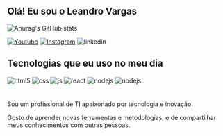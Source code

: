 ## Olá! Eu sou o Leandro Vargas 

![Anurag's GitHub stats](https://github-readme-stats.vercel.app/api?username=JET-OKAMI&show_icons=true&theme=graywhite)

[![Youtube](https://img.shields.io/badge/YouTube-FF0000?style=for-the-badge&logo=youtube&logoColor=white)](https://www.youtube.com/channel/UCgNC_Fn_SFWLXGlKSMv0Fxw)
[![Instagram](https://img.shields.io/badge/Instagram-E4405F?style=for-the-badge&logo=instagram&logoColor=white)](https://www.instagram.com/lord_okamii/)
![linkedin](https://img.shields.io/badge/LinkedIn-0077B5?style=for-the-badge&logo=linkedin&logoColor=white)


## Tecnologias que eu uso no meu dia

<div style="display: inline_block">
  <img align="center" alt="html5"
  src="https://img.shields.io/badge/HTML5-E34F26?style=for-the-badge&logo=html5&logoColor=white"/>
  <img align="center" alt="css" src="https://img.shields.io/badge/CSS3-1572B6?style=for-the-badge&logo=css3&logoColor=white" />
  <img align="center" alt="js" src="https://img.shields.io/badge/JavaScript-F7DF1E?style=for-the-badge&logo=javascript&logoColor=black" />
  
  <img align="center" alt="react" src="https://img.shields.io/badge/React-20232A?style=for-the-badge&logo=react&logoColor=61DAFB" />
  <img align="center" alt="nodejs" src="https://img.shields.io/badge/Node.js-43853D?style=for-the-badge&logo=node.js&logoColor=white" />
  <img align="center" alt="nodejs" src="https://img.shields.io/badge/Python-14354C?style=for-the-badge&logo=python&logoColor=white" />
</div><br/>





#### 
Sou um profissional de TI apaixonado por tecnologia e inovação. 

 Gosto de aprender novas ferramentas e metodologias, e de compartilhar meus conhecimentos com outras pessoas.


